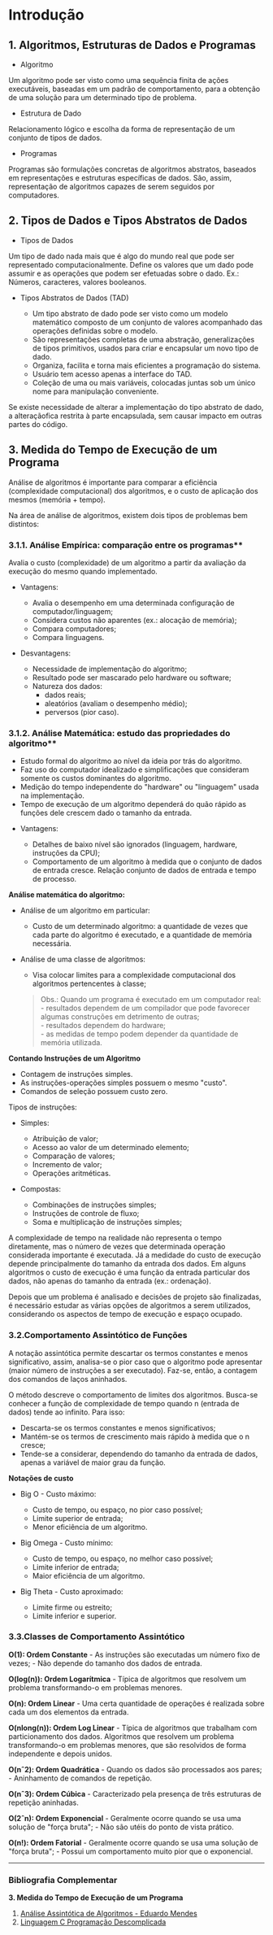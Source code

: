 # Introdução

## 1. Algoritmos, Estruturas de Dados e Programas 

* Algoritmo

Um algoritmo pode ser visto como uma sequência finita de ações executáveis, baseadas em um padrão de comportamento, para a obtenção de uma solução para um determinado tipo de problema. 

* Estrutura de Dado

Relacionamento lógico e escolha da forma de representação de um conjunto de tipos de dados.

* Programas  

Programas são formulações concretas de algoritmos abstratos, baseados em representações e estruturas específicas de dados. São, assim, representação de algoritmos capazes de serem seguidos por computadores. 

## 2. Tipos de Dados e Tipos Abstratos de Dados 

* Tipos de Dados

Um tipo de dado nada mais que é algo do mundo real que pode ser representado computacionalmente. Define os valores que um dado pode assumir e as operações que podem ser efetuadas sobre o dado. Ex.: Números, caracteres, valores booleanos.

* Tipos Abstratos de Dados (TAD)

  - Um tipo abstrato de dado pode ser visto como um modelo matemático composto de um conjunto de valores acompanhado das operações definidas sobre o modelo.      
  - São representações completas de uma abstração, generalizações de tipos primitivos, usados para criar e encapsular um novo tipo de dado. 
  - Organiza, facilita e torna mais eficientes a programação do sistema.
  - Usuário tem acesso apenas a interface do TAD. 
  - Coleção de uma ou mais variáveis, colocadas juntas sob um único nome para manipulação conveniente.

Se existe necessidade de alterar a implementação do tipo abstrato de dado, a alteraçãofica restrita à parte encapsulada, sem causar impacto em outras partes do código.

## 3. Medida do Tempo de Execução de um Programa 

Análise de algoritmos é importante para comparar a eficiência (complexidade computacional) dos algoritmos, e o custo de aplicação dos mesmos (memória + tempo).

Na área de análise de algoritmos, existem dois tipos de problemas bem distintos:

### 3.1.1. Análise Empírica: comparação entre os programas**

Avalia o custo (complexidade) de um algoritmo a partir da avaliação da execução do mesmo quando implementado.

  * Vantagens:
    
    - Avalia o desempenho em uma determinada configuração de computador/linguagem;
    - Considera custos não aparentes (ex.: alocação de memória);
    - Compara computadores;
    - Compara linguagens.  
    
  * Desvantagens: 
    
    - Necessidade de implementação do algoritmo;
    - Resultado pode ser mascarado pelo hardware ou software;
    - Natureza dos dados:  
      * dados reais;
      * aleatórios (avaliam o desempenho médio);
      * perversos (pior caso).


### 3.1.2. Análise Matemática: estudo das propriedades do algoritmo**  

- Estudo formal do algoritmo ao nível da ideia por trás do algoritmo.   
- Faz uso do computador idealizado e simplificações que consideram somente os custos dominantes do algoritmo.  
- Medição do tempo independente do "hardware" ou "linguagem" usada na implementação.   
- Tempo de execução de um algoritmo dependerá do quão rápido as funções dele crescem dado o tamanho da entrada.   

* Vantagens:  
  
  - Detalhes de baixo nível são ignorados (linguagem, hardware, instruções da CPU);
  - Comportamento de um algoritmo à medida que o conjunto de dados de entrada cresce. Relação conjunto de dados de entrada e tempo de processo.  

**Análise matemática do algoritmo:**  

  * Análise de um algoritmo em particular:
    - Custo de um determinado algoritmo: a quantidade de vezes que cada parte do algoritmo é executado, e a quantidade de memória necessária.
  
  * Análise de uma classe de algoritmos:
    - Visa colocar limites para a complexidade computacional dos algoritmos pertencentes à classe;
        
    > Obs.: Quando um programa é executado em um computador real:    
            - resultados dependem de um compilador que pode favorecer algumas construções em detrimento de outras;  
            - resultados dependem do hardware;   
            - as medidas de tempo podem depender da quantidade de memória utilizada.   
                  
  **Contando Instruções de um Algoritmo**
  
 - Contagem de instruções simples.
 - As instruções-operações simples possuem o mesmo "custo".
 - Comandos de seleção possuem custo zero. 
  
  Tipos de instruções:
  
  * Simples:
    - Atribuição de valor;
    - Acesso ao valor de um determinado elemento;
    - Comparação de valores;
    - Incremento de valor;
    - Operações aritméticas.
    
  * Compostas:
    - Combinações de instruções simples;
    - Instruções de controle de fluxo;
    - Soma e multiplicação de instruções simples;
  
  A complexidade de tempo na realidade não representa o tempo diretamente, mas o número de vezes que determinada operação considerada importante é executada. Já a medidade do custo de execução depende principalmente do tamanho da entrada dos dados. Em alguns algoritmos o custo de execução é uma função da entrada particular dos dados, não apenas do tamanho da entrada (ex.: ordenação).  
  
  Depois que um problema é analisado e decisões de projeto são finalizadas, é necessário estudar as várias opções de algoritmos a serem utilizados, considerando os aspectos de tempo de execução e espaço ocupado.  

### 3.2.Comportamento Assintótico de Funções   
   
   A notação assintótica permite descartar os termos constantes e menos significativo, assim, analisa-se o pior caso que o algoritmo pode apresentar (maior número de instruções a ser executado). Faz-se, então, a contagem dos comandos de laços aninhados.  
   
   O método descreve o comportamento de limites dos algoritmos. Busca-se conhecer a função de complexidade de tempo quando n (entrada de dados) tende ao infinito. Para isso: 
   
   - Descarta-se os termos constantes e menos significativos;  
   - Mantém-se os termos de crescimento mais rápido à medida que o n cresce;  
   - Tende-se a considerar, dependendo do tamanho da entrada de dados, apenas a variável de maior grau da função.  
   
   
   **Notações de custo**
   
   * Big O - Custo máximo:
     - Custo de tempo, ou espaço, no pior caso possível;
     - Limite superior de entrada;
     - Menor eficiência de um algoritmo.
     
   * Big Omega - Custo mínimo:
     - Custo de tempo, ou espaço, no melhor caso possível;
     - Limite inferior de entrada;
     - Maior eficiência de um algoritmo.
     
   * Big Theta - Custo aproximado:
     - Limite firme ou estreito;
     - Limite inferior e superior.
   
### 3.3.Classes de Comportamento Assintótico
   
   **O(1): Ordem Constante**
     - As instruções são executadas um número fixo de vezes;
     - Não depende do tamanho dos dados de entrada.
     
   **O(log(n)): Ordem Logarítmica**
     - Típica de algoritmos que resolvem um problema transformando-o em problemas menores.
     
   **O(n): Ordem Linear**
     - Uma certa quantidade de operações é realizada sobre cada um dos elementos da entrada.
     
   **O(nlong(n)): Ordem Log Linear**
     - Típica de algoritmos que trabalham com particionamento dos dados. Algoritmos que resolvem um problema transformando-o em problemas menores, que são resolvidos de forma independente e depois unidos. 
     
   **O(nˆ2): Ordem Quadrática**
     - Quando os dados são processados aos pares;
     - Aninhamento de comandos de repetição.
     
   **O(nˆ3): Ordem Cúbica**
     - Caracterizado pela presença de três estruturas de repetição aninhadas.
     
   **O(2ˆn): Ordem Exponencial**
     - Geralmente ocorre quando se usa uma solução de "força bruta";
     - Não são utéis do ponto de vista prático.
     
   **O(n!): Ordem Fatorial**
     - Geralmente ocorre quando se usa uma solução de "força bruta";
     - Possui um comportamento muito pior que o exponencial.
       
----------
### Bibliografia Complementar

**3. Medida do Tempo de Execução de um Programa**  
1. [Análise Assintótica de Algoritmos - Eduardo Mendes](https://www.youtube.com/playlist?list=PLikRnDdXnDvo1WUrumRQRaWYEvz7C3gjX)  
2. [Linguagem C Programação Descomplicada](https://www.youtube.com/playlist?list=PL8iN9FQ7_jt6buW7SBD3yzjIp8NnJYrZl)

